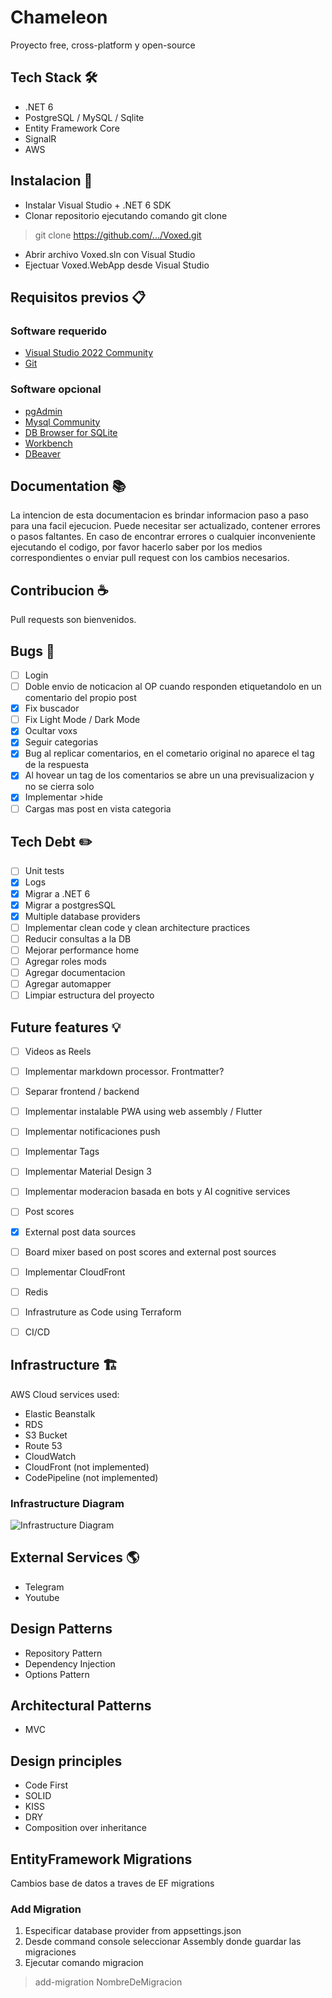 # Chameleon

Proyecto free, cross-platform y open-source

## Tech Stack :hammer_and_wrench:

- .NET 6
- PostgreSQL / MySQL / Sqlite
- Entity Framework Core
- SignalR
- AWS

## Instalacion :rocket:

- Instalar Visual Studio + .NET 6 SDK
- Clonar repositorio ejecutando comando git clone
> git clone https://github.com/.../Voxed.git
- Abrir archivo Voxed.sln con Visual Studio
- Ejectuar Voxed.WebApp desde Visual Studio

## Requisitos previos :clipboard:

### Software requerido

- [Visual Studio 2022 Community](https://visualstudio.microsoft.com/downloads/)
- [Git](https://git-scm.com/download/win)

### Software opcional

- [pgAdmin](https://www.pgadmin.org/download/)
- [Mysql Community](https://dev.mysql.com/downloads/)
- [DB Browser for SQLite](https://sqlitebrowser.org/dl/)
- [Workbench](https://dev.mysql.com/downloads/workbench/)
- [DBeaver](https://dbeaver.io/)

## Documentation :books:

La intencion de esta documentacion es brindar informacion paso a paso para una facil ejecucion. Puede necesitar ser actualizado, contener errores o pasos faltantes.
En caso de encontrar errores o cualquier inconveniente ejecutando el codigo, por favor hacerlo saber por los medios correspondientes o enviar pull request con los cambios necesarios.

## Contribucion :coffee:

Pull requests son bienvenidos.

## Bugs :bug:

- [ ] Login 
- [ ] Doble envio de noticacion al OP cuando responden etiquetandolo en un comentario del propio post
- [x] Fix buscador
- [ ] Fix Light Mode / Dark Mode
- [x] Ocultar voxs
- [x] Seguir categorias
- [x] Bug al replicar comentarios, en el cometario original no aparece el tag de la respuesta
- [x] Al hovear un tag de los comentarios se abre un una previsualizacion y no se cierra solo
- [x] Implementar >hide
- [ ] Cargas mas post en vista categoria

## Tech Debt :pencil2:

- [ ] Unit tests
- [x] Logs
- [x] Migrar a .NET 6
- [x] Migrar a postgresSQL
- [x] Multiple database providers
- [ ] Implementar clean code y clean architecture practices
- [ ] Reducir consultas a la DB
- [ ] Mejorar performance home
- [ ] Agregar roles mods
- [ ] Agregar documentacion
- [ ] Agregar automapper
- [ ] Limpiar estructura del proyecto

## Future features :bulb:

- [ ] Videos as Reels
- [ ] Implementar markdown processor. Frontmatter?
- [ ] Separar frontend / backend
- [ ] Implementar instalable PWA using web assembly / Flutter
- [ ] Implementar notificaciones push
- [ ] Implementar Tags
- [ ] Implementar Material Design 3
- [ ] Implementar moderacion basada en bots y AI cognitive services
- [ ] Post scores
- [x] External post data sources
- [ ] Board mixer based on post scores and external post sources
- [ ] Implementar CloudFront
- [ ] Redis
- [ ] Infrastruture as Code using Terraform
- [ ] CI/CD 


## Infrastructure :building_construction:

AWS Cloud services used:

- Elastic Beanstalk
- RDS
- S3 Bucket
- Route 53
- CloudWatch
- CloudFront (not implemented)
- CodePipeline (not implemented)

### Infrastructure Diagram

![Infrastructure Diagram](https://i.ibb.co/wwJzQry/Imageboard-drawio.png)

## External Services :earth_americas:

- Telegram
- Youtube

## Design Patterns

- Repository Pattern
- Dependency Injection
- Options Pattern

## Architectural Patterns

- MVC

## Design principles 

- Code First
- SOLID
- KISS
- DRY
- Composition over inheritance

## EntityFramework Migrations

Cambios base de datos a traves de EF migrations

### Add Migration

1. Especificar database provider from appsettings.json
2. Desde command console seleccionar Assembly donde guardar las migraciones
2. Ejecutar comando migracion 

> add-migration NombreDeMigracion

